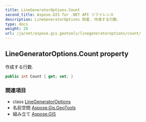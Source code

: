 ```yaml
---
title: LineGeneratorOptions.Count
second_title: Aspose.GIS for .NET API リファレンス
description: LineGeneratorOptions 財産. 作成する行数.
type: docs
weight: 20
url: /ja/net/aspose.gis.geotools/linegeneratoroptions/count/
---
```

## LineGeneratorOptions.Count property

作成する行数.

```csharp
public int Count { get; set; }
```

### 関連項目

* class [LineGeneratorOptions](../)
* 名前空間 [Aspose.Gis.GeoTools](../../linegeneratoroptions/)
* 組み立て [Aspose.GIS](../../../)



